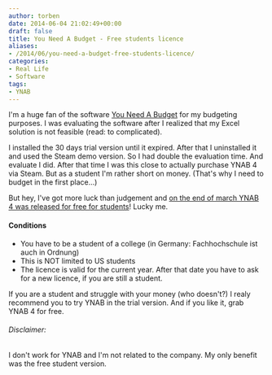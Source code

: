 ```yaml
---
author: torben
date: 2014-06-04 21:02:49+00:00
draft: false
title: You Need A Budget - Free students licence
aliases: 
- /2014/06/you-need-a-budget-free-students-licence/
categories:
- Real Life
- Software
tags:
- YNAB
---
```


I'm a huge fan of the software [You Need A Budget](https://www.youneedabudget.com/) for my budgeting purposes. I was evaluating the software after I realized that my Excel solution is not feasible (read: to complicated).

I installed the 30 days trial version until it expired. After that I uninstalled it and used the Steam demo version. So I had double the evaluation time. And evaluate I did. After that time I was this close to actually purchase YNAB 4 via Steam. But as a student I'm rather short on money. (That's why I need to budget in the first place...)

But hey, I've got more luck than judgement and [on the end of march YNAB 4 was released for free for students](http://www.youneedabudget.com/blog/2014/ynab-is-now-free-for-college-students/)! Lucky me.


#### Conditions

* You have to be a student of a college (in Germany: Fachhochschule ist auch in Ordnung)
* This is NOT limited to US students
* The licence is valid for the current year. After that date you have to ask for a new licence, if you are still a student.

If you are a student and struggle with your money (who doesn't?) I realy recommend you to try YNAB in the trial version. And if you like it, grab YNAB 4 for free.


###### Disclaimer:
I don't work for YNAB and I'm not related to the company. My only benefit was the free student version.


